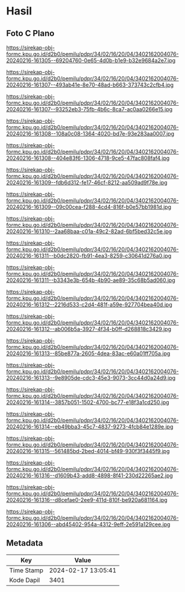 # Hasil

## Foto C Plano

https://sirekap-obj-formc.kpu.go.id/d2b0/pemilu/pdpr/34/02/16/20/04/3402162004076-20240216-161305--69204760-0e65-4d0b-b1e9-b32e9684a2e7.jpg

https://sirekap-obj-formc.kpu.go.id/d2b0/pemilu/pdpr/34/02/16/20/04/3402162004076-20240216-161307--493ab41e-8e70-48ad-b663-373743c2cfb4.jpg

https://sirekap-obj-formc.kpu.go.id/d2b0/pemilu/pdpr/34/02/16/20/04/3402162004076-20240216-161307--93252eb3-75fb-4b6c-8ca7-ac0aa0266e15.jpg

https://sirekap-obj-formc.kpu.go.id/d2b0/pemilu/pdpr/34/02/16/20/04/3402162004076-20240216-161308--108a0c08-1364-4020-bd7e-93e283aa0007.jpg

https://sirekap-obj-formc.kpu.go.id/d2b0/pemilu/pdpr/34/02/16/20/04/3402162004076-20240216-161308--404e83f6-1306-4718-9ce5-47fac808faf4.jpg

https://sirekap-obj-formc.kpu.go.id/d2b0/pemilu/pdpr/34/02/16/20/04/3402162004076-20240216-161309--fdb6d312-fe17-46cf-8212-aa509ad9f78e.jpg

https://sirekap-obj-formc.kpu.go.id/d2b0/pemilu/pdpr/34/02/16/20/04/3402162004076-20240216-161309--09c00cea-f288-4cd4-816f-b0e57bb1981d.jpg

https://sirekap-obj-formc.kpu.go.id/d2b0/pemilu/pdpr/34/02/16/20/04/3402162004076-20240216-161310--2aa68baa-c01a-49c2-82ad-6bf5bed32c5e.jpg

https://sirekap-obj-formc.kpu.go.id/d2b0/pemilu/pdpr/34/02/16/20/04/3402162004076-20240216-161311--b0dc2820-fb91-4ea3-8259-c30641d276a0.jpg

https://sirekap-obj-formc.kpu.go.id/d2b0/pemilu/pdpr/34/02/16/20/04/3402162004076-20240216-161311--b3343e3b-654b-4b90-ae89-35c68b5ad060.jpg

https://sirekap-obj-formc.kpu.go.id/d2b0/pemilu/pdpr/34/02/16/20/04/3402162004076-20240216-161312--2216d533-c2d4-481f-a59e-927704bea40d.jpg

https://sirekap-obj-formc.kpu.go.id/d2b0/pemilu/pdpr/34/02/16/20/04/3402162004076-20240216-161312--ab006b5a-3927-4f34-b0ff-d268818c3429.jpg

https://sirekap-obj-formc.kpu.go.id/d2b0/pemilu/pdpr/34/02/16/20/04/3402162004076-20240216-161313--85be877a-2605-4dea-83ac-e60a01ff705a.jpg

https://sirekap-obj-formc.kpu.go.id/d2b0/pemilu/pdpr/34/02/16/20/04/3402162004076-20240216-161313--9e8905de-cdc3-45e3-9073-3cc44d0a24d9.jpg

https://sirekap-obj-formc.kpu.go.id/d2b0/pemilu/pdpr/34/02/16/20/04/3402162004076-20240216-161314--3857b051-1502-4700-bc77-e18f3a1cd250.jpg

https://sirekap-obj-formc.kpu.go.id/d2b0/pemilu/pdpr/34/02/16/20/04/3402162004076-20240216-161314--eb49bba3-45c7-4837-9273-4fcb84e1289e.jpg

https://sirekap-obj-formc.kpu.go.id/d2b0/pemilu/pdpr/34/02/16/20/04/3402162004076-20240216-161315--561485bd-2bed-4014-bf49-930f3f3445f9.jpg

https://sirekap-obj-formc.kpu.go.id/d2b0/pemilu/pdpr/34/02/16/20/04/3402162004076-20240216-161316--d1609b43-add8-4898-8f41-230d22265ae2.jpg

https://sirekap-obj-formc.kpu.go.id/d2b0/pemilu/pdpr/34/02/16/20/04/3402162004076-20240216-161316--d8cefae0-2ee9-411d-810f-be920a681164.jpg

https://sirekap-obj-formc.kpu.go.id/d2b0/pemilu/pdpr/34/02/16/20/04/3402162004076-20240216-161306--abd45402-954a-4312-9eff-2e591a129cee.jpg


## Metadata

| Key        | Value               |
| ---------- | ------------------- |
| Time Stamp | 2024-02-17 13:05:41 |
| Kode Dapil | 3401                |



